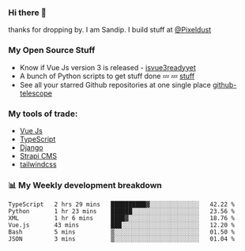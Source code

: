 ### Hi there 👋

thanks for dropping by.
I am Sandip. I build stuff at [@Pixeldust](github.com/pixeldust-in/)

###  **My Open Source Stuff**

 - Know if Vue Js version 3 is released -  [isvue3readyyet](https://github.com/sandiprb/isvue3readyyet)
 - A bunch of Python scripts to get stuff done 💤 💤 [stuff](https://github.com/sandiprb/stuff)
 - See all your starred Github repositories at one single place [github-telescope](https://github.com/sandiprb/github-telescope)



###  **My tools of trade:**
 - [Vue Js](https://github.com/vuejs/vue/)
 - [TypeScript](https://github.com/microsoft/TypeScript)
 - [Django](github.com/django/django)
 - [Strapi CMS](github.com/strapi/strapi)
 - [tailwindcss](https://github.com/tailwindlabs/tailwindcss)


###  📊 **My Weekly development breakdown**
<!--START_SECTION:waka-->

```text
TypeScript   2 hrs 29 mins   ██████████▓░░░░░░░░░░░░░░   42.22 %
Python       1 hr 23 mins    ██████░░░░░░░░░░░░░░░░░░░   23.56 %
XML          1 hr 6 mins     ████▓░░░░░░░░░░░░░░░░░░░░   18.76 %
Vue.js       43 mins         ███░░░░░░░░░░░░░░░░░░░░░░   12.20 %
Bash         5 mins          ▒░░░░░░░░░░░░░░░░░░░░░░░░   01.50 %
JSON         3 mins          ▒░░░░░░░░░░░░░░░░░░░░░░░░   01.04 %
```

<!--END_SECTION:waka-->
